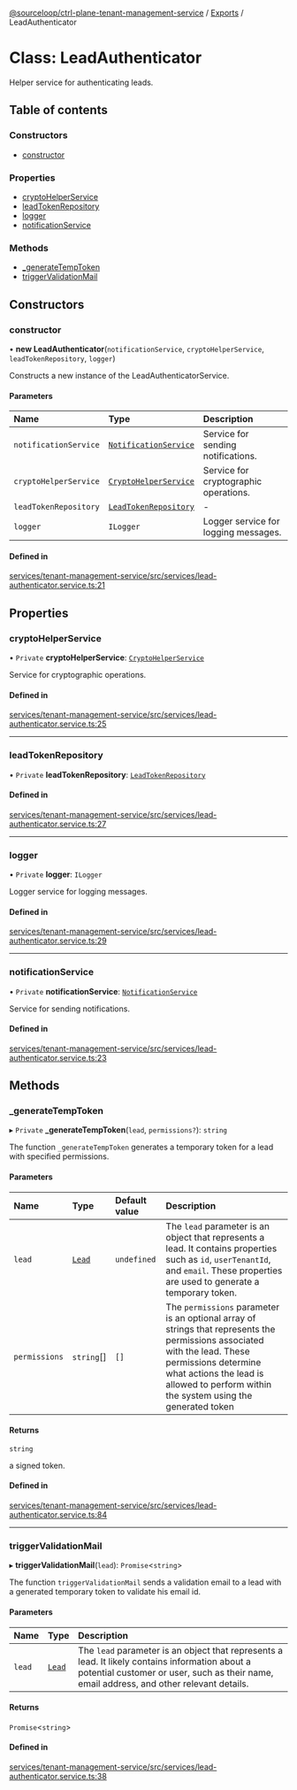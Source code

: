 [@sourceloop/ctrl-plane-tenant-management-service](../README.md) / [Exports](../modules.md) / LeadAuthenticator

# Class: LeadAuthenticator

Helper service for authenticating leads.

## Table of contents

### Constructors

- [constructor](LeadAuthenticator.md#constructor)

### Properties

- [cryptoHelperService](LeadAuthenticator.md#cryptohelperservice)
- [leadTokenRepository](LeadAuthenticator.md#leadtokenrepository)
- [logger](LeadAuthenticator.md#logger)
- [notificationService](LeadAuthenticator.md#notificationservice)

### Methods

- [\_generateTempToken](LeadAuthenticator.md#_generatetemptoken)
- [triggerValidationMail](LeadAuthenticator.md#triggervalidationmail)

## Constructors

### constructor

• **new LeadAuthenticator**(`notificationService`, `cryptoHelperService`, `leadTokenRepository`, `logger`)

Constructs a new instance of the LeadAuthenticatorService.

#### Parameters

| Name | Type | Description |
| :------ | :------ | :------ |
| `notificationService` | [`NotificationService`](NotificationService.md) | Service for sending notifications. |
| `cryptoHelperService` | [`CryptoHelperService`](CryptoHelperService.md) | Service for cryptographic operations. |
| `leadTokenRepository` | [`LeadTokenRepository`](LeadTokenRepository.md) | - |
| `logger` | `ILogger` | Logger service for logging messages. |

#### Defined in

[services/tenant-management-service/src/services/lead-authenticator.service.ts:21](https://github.com/sourcefuse/arc-saas/blob/c6084d0/services/tenant-management-service/src/services/lead-authenticator.service.ts#L21)

## Properties

### cryptoHelperService

• `Private` **cryptoHelperService**: [`CryptoHelperService`](CryptoHelperService.md)

Service for cryptographic operations.

#### Defined in

[services/tenant-management-service/src/services/lead-authenticator.service.ts:25](https://github.com/sourcefuse/arc-saas/blob/c6084d0/services/tenant-management-service/src/services/lead-authenticator.service.ts#L25)

___

### leadTokenRepository

• `Private` **leadTokenRepository**: [`LeadTokenRepository`](LeadTokenRepository.md)

#### Defined in

[services/tenant-management-service/src/services/lead-authenticator.service.ts:27](https://github.com/sourcefuse/arc-saas/blob/c6084d0/services/tenant-management-service/src/services/lead-authenticator.service.ts#L27)

___

### logger

• `Private` **logger**: `ILogger`

Logger service for logging messages.

#### Defined in

[services/tenant-management-service/src/services/lead-authenticator.service.ts:29](https://github.com/sourcefuse/arc-saas/blob/c6084d0/services/tenant-management-service/src/services/lead-authenticator.service.ts#L29)

___

### notificationService

• `Private` **notificationService**: [`NotificationService`](NotificationService.md)

Service for sending notifications.

#### Defined in

[services/tenant-management-service/src/services/lead-authenticator.service.ts:23](https://github.com/sourcefuse/arc-saas/blob/c6084d0/services/tenant-management-service/src/services/lead-authenticator.service.ts#L23)

## Methods

### \_generateTempToken

▸ `Private` **_generateTempToken**(`lead`, `permissions?`): `string`

The function `_generateTempToken` generates a temporary token for a lead with
specified permissions.

#### Parameters

| Name | Type | Default value | Description |
| :------ | :------ | :------ | :------ |
| `lead` | [`Lead`](Lead.md) | `undefined` | The `lead` parameter is an object that represents a lead. It contains properties such as `id`, `userTenantId`, and `email`. These properties are used to generate a temporary token. |
| `permissions` | `string`[] | `[]` | The `permissions` parameter is an optional array of strings that represents the permissions associated with the lead. These permissions determine what actions the lead is allowed to perform within the system using the generated token |

#### Returns

`string`

a signed token.

#### Defined in

[services/tenant-management-service/src/services/lead-authenticator.service.ts:84](https://github.com/sourcefuse/arc-saas/blob/c6084d0/services/tenant-management-service/src/services/lead-authenticator.service.ts#L84)

___

### triggerValidationMail

▸ **triggerValidationMail**(`lead`): `Promise`<`string`\>

The function `triggerValidationMail` sends a validation email to a lead with a
generated temporary token to validate his email id.

#### Parameters

| Name | Type | Description |
| :------ | :------ | :------ |
| `lead` | [`Lead`](Lead.md) | The `lead` parameter is an object that represents a lead. It likely contains information about a potential customer or user, such as their name, email address, and other relevant details. |

#### Returns

`Promise`<`string`\>

#### Defined in

[services/tenant-management-service/src/services/lead-authenticator.service.ts:38](https://github.com/sourcefuse/arc-saas/blob/c6084d0/services/tenant-management-service/src/services/lead-authenticator.service.ts#L38)
